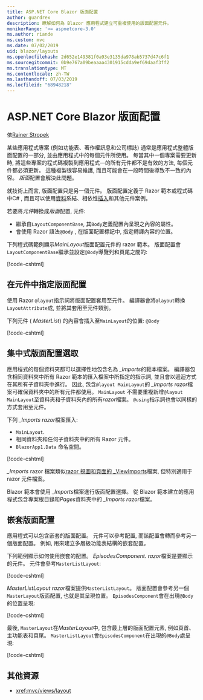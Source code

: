 ```yaml
---
title: ASP.NET Core Blazor 版面配置
author: guardrex
description: 瞭解如何為 Blazor 應用程式建立可重複使用的版面配置元件。
monikerRange: '>= aspnetcore-3.0'
ms.author: riande
ms.custom: mvc
ms.date: 07/02/2019
uid: blazor/layouts
ms.openlocfilehash: 2d652e149381f0a93e3135da978ab5737d47c6f1
ms.sourcegitcommit: 0b9e767a09beaaaa4301915cdda9ef69daaf3ff2
ms.translationtype: MT
ms.contentlocale: zh-TW
ms.lasthandoff: 07/03/2019
ms.locfileid: "68948218"
---
```

# <a name="aspnet-core-blazor-layouts"></a>ASP.NET Core Blazor 版面配置

依[Rainer Stropek](https://www.timecockpit.com)

某些應用程式專案 (例如功能表、著作權訊息和公司標誌) 通常是應用程式整體版面配置的一部分, 並由應用程式中的每個元件所使用。 每當其中一個專案需要更新時, 將這些專案的程式碼複製到應用程式&mdash;的所有元件都不是有效的方法, 每個元件都必須更新。 這種複製很容易維護, 而且可能會在一段時間後導致不一致的內容。 *版面*配置會解決此問題。

就技術上而言, 版面配置只是另一個元件。 版面配置定義于 Razor 範本或程式碼中C# , 而且可以使用[資料](xref:blazor/components#data-binding)系結、相依性[插入](xref:blazor/dependency-injection)和其他元件案例。

若要將*元件*轉換成*版面*配置, 元件:

* 繼承自`LayoutComponentBase`, 其`Body`定義配置內呈現之內容的屬性。
* 會使用 Razor 語法`@Body` , 在版面配置標記中, 指定轉譯內容的位置。

下列程式碼範例顯示*MainLayout*版面配置元件的 razor 範本。 版面配置會`LayoutComponentBase`繼承並設定`@Body`導覽列和頁尾之間的:

[!code-cshtml[](layouts/sample_snapshot/3.x/MainLayout.razor?highlight=1,13)]

## <a name="specify-a-layout-in-a-component"></a>在元件中指定版面配置

使用 Razor `@layout`指示詞將版面配置套用至元件。 編譯器會將`@layout`轉換`LayoutAttribute`成, 並將其套用至元件類別。

下列元件 ( *MasterList*) 的內容會插入至`MainLayout`的位置: `@Body`

[!code-cshtml[](layouts/sample_snapshot/3.x/MasterList.razor?highlight=1)]

## <a name="centralized-layout-selection"></a>集中式版面配置選取

應用程式的每個資料夾都可以選擇性地包含名為 *_Imports*的範本檔案。 編譯器包含相同資料夾中所有 Razor 範本的匯入檔案中所指定的指示詞, 並且會以遞迴方式在其所有子資料夾中進行。 因此, 包含`@layout MainLayout`的 *_Imports razor*檔案可確保資料夾中的所有元件都使用。 `MainLayout` 不需要重複新增`@layout MainLayout`至資料夾和子資料夾內的所有*razor*檔案。 `@using`指示詞也會以同樣的方式套用至元件。

下列 *_Imports razor*檔案匯入:

* `MainLayout`.
* 相同資料夾和任何子資料夾中的所有 Razor 元件。
* `BlazorApp1.Data` 命名空間。
 
[!code-cshtml[](layouts/sample_snapshot/3.x/_Imports.razor)]

*_Imports* razor 檔案類似[razor 視圖和頁面的 _ViewImports](xref:mvc/views/layout#importing-shared-directives)檔案, 但特別適用于 razor 元件檔案。

Blazor 範本會使用 *_Imports*檔案進行版面配置選擇。 從 Blazor 範本建立的應用程式包含專案根目錄和*Pages*資料夾中的 *_Imports razor*檔案。

## <a name="nested-layouts"></a>嵌套版面配置

應用程式可以包含嵌套的版面配置。 元件可以參考配置, 而該配置會轉而參考另一個版面配置。 例如, 用來建立多層級功能表結構的嵌套配置。

下列範例顯示如何使用嵌套的配置。 *EpisodesComponent. razor*檔案是要顯示的元件。 元件會參考`MasterListLayout`:

[!code-cshtml[](layouts/sample_snapshot/3.x/EpisodesComponent.razor?highlight=1)]

*MasterListLayout razor*檔案提供`MasterListLayout`。 版面配置會參考另一個`MasterLayout`版面配置, 也就是其呈現位置。 `EpisodesComponent`會在出現`@Body`的位置呈現:

[!code-cshtml[](layouts/sample_snapshot/3.x/MasterListLayout.razor?highlight=1,9)]

最後, `MasterLayout`在*MasterLayout*中, 包含最上層的版面配置元素, 例如頁首、主功能表和頁尾。 `MasterListLayout`會`EpisodesComponent`在出現的`@Body`處呈現:

[!code-cshtml[](layouts/sample_snapshot/3.x/MasterLayout.razor?highlight=6)]

## <a name="additional-resources"></a>其他資源

* <xref:mvc/views/layout>
